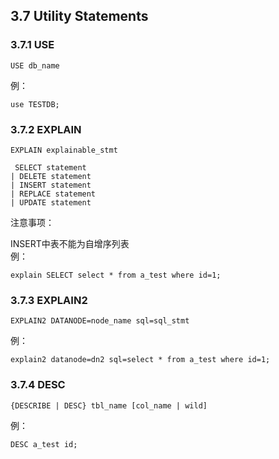 ## 3.7 Utility Statements
### 3.7.1 USE
```
USE db_name
```
例：
```
use TESTDB;
``` 
### 3.7.2 EXPLAIN
```
EXPLAIN explainable_stmt

 SELECT statement
| DELETE statement
| INSERT statement
| REPLACE statement
| UPDATE statement
``` 

注意事项：  

INSERT中表不能为自增序列表  
例： 
```
explain SELECT select * from a_test where id=1;
``` 

### 3.7.3 EXPLAIN2
```
EXPLAIN2 DATANODE=node_name sql=sql_stmt
```

例：
```
explain2 datanode=dn2 sql=select * from a_test where id=1;
```

### 3.7.4 DESC
```
{DESCRIBE | DESC} tbl_name [col_name | wild]
```
例：
```
DESC a_test id;
```

